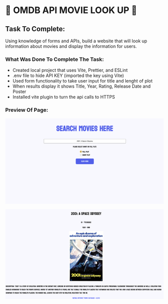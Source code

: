# :mag_right: OMDB API MOVIE LOOK UP :movie_camera:


## Task To Complete:

 Using knowledge of forms and APIs, build a website that will look up information about movies and display the information for users.

### What Was Done To Complete The Task: 

- Created local project that uses Vite, Prettier, and ESLint 
- .env file to hide API KEY (imported the key using Vite)
- Used form functionality to take user input for title and lenght of plot 
- When results display it shows Title, Year, Rating, Release Date and Poster
- Installed vite plugin to turn the api calls to HTTPS 

### Preview Of Page: 

![Screenshot](vite-project/images/preview1.png)

![Screenshot](vite-project/images/preview2.png)
